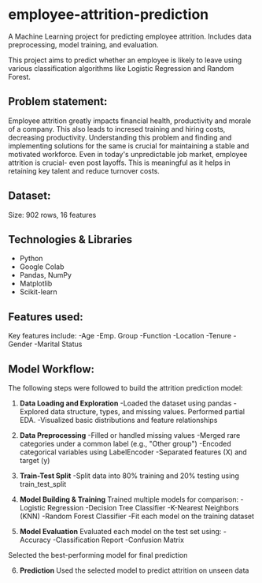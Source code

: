 # employee-attrition-prediction
A Machine Learning project for predicting employee attrition. Includes data preprocessing, model training, and evaluation.

This project aims to predict whether an employee is likely to leave using various classification algorithms like Logistic Regression and Random Forest.

## Problem statement:
Employee attrition greatly impacts financial health, productivity and morale of a company. This also leads to incresed training and hiring costs, decreasing productivity. Understanding this problem and finding and implementing solutions for the same is crucial for maintaining a stable and motivated workforce.
Even in today's unpredictable job market, employee attrition is crucial- even post layoffs. This is meaningful as it helps in retaining key talent and reduce turnover costs.

## Dataset:
Size: 902 rows, 16 features

## Technologies & Libraries

- Python
- Google Colab
- Pandas, NumPy
- Matplotlib
- Scikit-learn

## Features used:
Key features include:
-Age
-Emp. Group
-Function
-Location
-Tenure
-Gender
-Marital Status

## Model Workflow:

The following steps were followed to build the attrition prediction model:

1. **Data Loading and Exploration**
-Loaded the dataset using pandas
-Explored data structure, types, and missing values. Performed partial EDA.
-Visualized basic distributions and feature relationships

2. **Data Preprocessing**
-Filled or handled missing values
-Merged rare categories under a common label (e.g., "Other group")
-Encoded categorical variables using LabelEncoder
-Separated features (X) and target (y)

3. **Train-Test Split**
-Split data into 80% training and 20% testing using train_test_split

4. **Model Building & Training**
Trained multiple models for comparison:
-Logistic Regression
-Decision Tree Classifier
-K-Nearest Neighbors (KNN)
-Random Forest Classifier
-Fit each model on the training dataset

5. **Model Evaluation**
Evaluated each model on the test set using:
-Accuracy
-Classification Report
-Confusion Matrix

Selected the best-performing model for final prediction

6. **Prediction**
Used the selected model to predict attrition on unseen data





